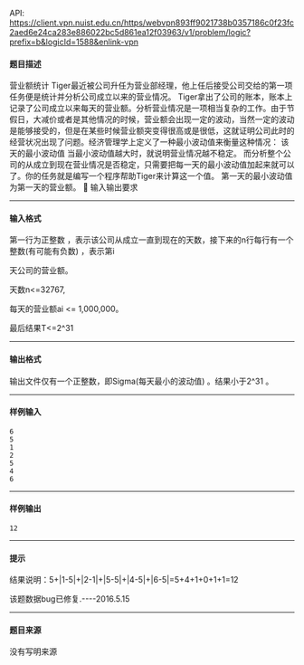 API: https://client.vpn.nuist.edu.cn/https/webvpn893ff9021738b0357186c0f23fc2aed6e24ca283e886022bc5d861ea12f03963/v1/problem/logic?prefix=b&logicId=1588&enlink-vpn

#### 题目描述

营业额统计 Tiger最近被公司升任为营业部经理，他上任后接受公司交给的第一项任务便是统计并分析公司成立以来的营业情况。 Tiger拿出了公司的账本，账本上记录了公司成立以来每天的营业额。分析营业情况是一项相当复杂的工作。由于节假日，大减价或者是其他情况的时候，营业额会出现一定的波动，当然一定的波动是能够接受的，但是在某些时候营业额突变得很高或是很低，这就证明公司此时的经营状况出现了问题。经济管理学上定义了一种最小波动值来衡量这种情况： 该天的最小波动值 当最小波动值越大时，就说明营业情况越不稳定。 而分析整个公司的从成立到现在营业情况是否稳定，只需要把每一天的最小波动值加起来就可以了。你的任务就是编写一个程序帮助Tiger来计算这一个值。 第一天的最小波动值为第一天的营业额。  输入输出要求

---

#### 输入格式

第一行为正整数 ，表示该公司从成立一直到现在的天数，接下来的n行每行有一个整数(有可能有负数) ，表示第i

天公司的营业额。

天数n<=32767,

每天的营业额ai <= 1,000,000。

最后结果T<=2^31

---

#### 输出格式

输出文件仅有一个正整数，即Sigma(每天最小的波动值) 。结果小于2^31 。

---

#### 样例输入
```
6
5
1
2
5
4
6	
```

---

#### 样例输出
```
12

```

---

#### 提示

结果说明：5+|1-5|+|2-1|+|5-5|+|4-5|+|6-5|=5+4+1+0+1+1=12

该题数据bug已修复.----2016.5.15

---

#### 题目来源

没有写明来源